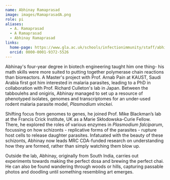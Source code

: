 ```yaml
---
name: Abhinay Ramaprasad
image: images/RamaprasadA.png
role: pi
aliases:
  - A. Ramaprasad
  - A Ramaprasad
  - Abhinay Ramaprasad
links:
  home-page: https://www.gla.ac.uk/schools/infectionimmunity/staff/abhinayramaprasad/
  orcid: 0000-0001-9372-5526
---
```


Abhinay's four-year degree in biotech engineering taught him one thing- his math skills were more suited to putting together polymerase chain reactions than bioreactors. A Master's project with Prof. Arnab Pain at KAUST, Saudi Arabia first got him interested in malaria parasites, leading to a PhD in collaboration with Prof. Richard Culleton's lab in Japan. Between the tabboulehs and onigiris, Abhinay managed to set up a resource of phenotyped isolates, genomes and transcriptomes for an under-used rodent malaria parasite model, *Plasmodium vinckei*. 

Shifting focus from genomes to genes, he joined Prof. Mike Blackman’s lab at the Francis Crick Institute, UK as a Marie Skłodowska-Curie Fellow. There, he explored the roles of various enzymes in *Plasmodium falciparum*, focussing on how schizonts - replicative forms of the parasites - rupture host cells to release daughter parasites. Infatuated with the beauty of these schizonts, Abhinay now leads MRC CDA-funded research on understanding how they are formed, rather than simply watching them blow up.

Outside the lab, Abhinay, originally from South India, carries out experiments towards making the perfect dosa and brewing the perfect chai. He can also be found wandering through woods or hills, capturing passable photos and doodling until something resembling art emerges. 


